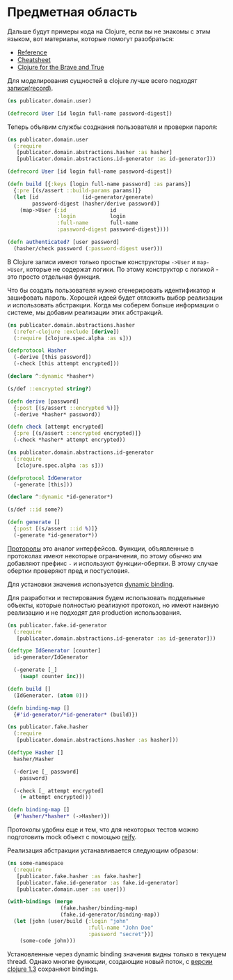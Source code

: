 # Предметная область

Дальше будут примеры кода на Clojure, если вы не знакомы с этим языком,
вот материалы, которые помогут разобраться:

+ [Reference](https://clojure.org/reference/documentation)
+ [Cheatsheet](https://clojure.org/api/cheatsheet)
+ [Clojure for the Brave and True](https://www.braveclojure.com/)

Для моделирования сущностей в clojure лучше всего подходят [записи(record)](https://clojure.org/reference/datatypes).

```clojure
(ns publicator.domain.user)

(defrecord User [id login full-name password-digest])
```

Теперь объявим службы созднания пользователя и проверки пароля:

```clojure
(ns publicator.domain.user
  (:require
   [publicator.domain.abstractions.hasher :as hasher]
   [publicator.domain.abstractions.id-generator :as id-generator]))

(defrecord User [id login full-name password-digest])

(defn build [{:keys [login full-name password] :as params}]
  {:pre [(s/assert ::build-params params)]}
  (let [id              (id-generator/generate)
        password-digest (hasher/derive password)]
    (map->User {:id              id
                :login           login
                :full-name       full-name
                :password-digest password-digest})))

(defn authenticated? [user password]
  (hasher/check password (:password-digest user)))
```

В Clojure записи имеют только простые конструкторы `->User` и `map->User`, которые не содержат логики. По этому конструктор с логикой - это просто отдельная функция.

Что бы создать пользователя нужно сгенерировать идентификатор и зашифовать пароль.
Хорошей идеей будет отложить выбор реализации и использовать абстракции.
Когда мы соберем больше информации о системе, мы добавим реализации этих абстракций.

```clojure
(ns publicator.domain.abstractions.hasher
  (:refer-clojure :exclude [derive])
  (:require [clojure.spec.alpha :as s]))

(defprotocol Hasher
  (-derive [this password])
  (-check [this attempt encrypted]))

(declare ^:dynamic *hasher*)

(s/def ::encrypted string?)

(defn derive [password]
  {:post [(s/assert ::encrypted %)]}
  (-derive *hasher* password))

(defn check [attempt encrypted]
  {:pre [(s/assert ::encrypted encrypted)]}
  (-check *hasher* attempt encrypted))
```

```clojure
(ns publicator.domain.abstractions.id-generator
  (:require
   [clojure.spec.alpha :as s]))

(defprotocol IdGenerator
  (-generate [this]))

(declare ^:dynamic *id-generator*)

(s/def ::id some?)

(defn generate []
  {:post [(s/assert ::id %)]}
  (-generate *id-generator*))
```

[Проторолы](https://clojure.org/reference/protocols) это аналог интерфейсов.
Функции, объявленные в протоколах имеют некоторые ограничения,
по этому обычно им добавляют префикс `-` и используют функции-обертки.
В этому случае обертки проверяют пред и постусловия.

Для установки значения используется [dynamic binding](https://clojure.org/reference/vars).

Для разработки и тестирования будем использовать поддельные объекты,
которые полностью реализуют протокол, но имеют наивную реализацию и не подходят для
production использования.

```clojure
(ns publicator.fake.id-generator
  (:require
   [publicator.domain.abstractions.id-generator :as id-generator]))

(deftype IdGenerator [counter]
  id-generator/IdGenerator

  (-generate [_]
    (swap! counter inc)))

(defn build []
  (IdGenerator. (atom 0)))

(defn binding-map []
  {#'id-generator/*id-generator* (build)})
```

```clojure
(ns publicator.fake.hasher
  (:require
   [publicator.domain.abstractions.hasher :as hasher]))

(deftype Hasher []
  hasher/Hasher

  (-derive [_ password]
    password)

  (-check [_ attempt encrypted]
    (= attempt encrypted)))

(defn binding-map []
  {#'hasher/*hasher* (->Hasher)})
```

Протоколы удобны еще и тем, что для некоторых тестов можно подготовить mock объект с помощью
[reify](https://clojuredocs.org/clojure.core/reify).

Реализация абстракции устанавливается следующим образом:

```clojure
(ns some-namespace
  (:require
   [publicator.fake.hasher :as fake.hasher]
   [publicator.fake.id-generator :as fake.id-generator]
   [publicator.domain.user :as user]))

(with-bindings (merge
                 (fake.hasher/binding-map)
                 (fake.id-generator/binding-map))
  (let [john (user/build {:login "john"
                          :full-name "John Doe"
                          :password "secret"})]
    (some-code john)))
```

Установленные через dynamic binding значения видны только в текущем thread.
Однако многие функкции, создающие новый поток, с
[версии clojure 1.3](https://github.com/clojure/clojure/blob/master/changes.md#234-binding-conveyance)
сохраняют bindings.
